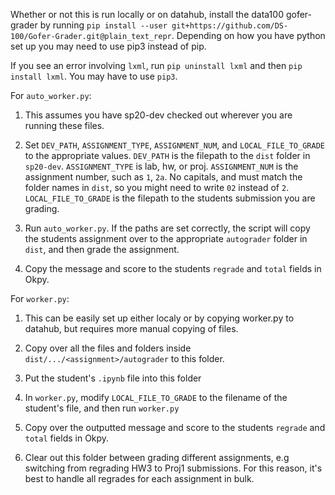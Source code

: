 Whether or not this is run locally or on datahub, install the data100 gofer-grader by running `pip install --user git+https://github.com/DS-100/Gofer-Grader.git@plain_text_repr`. Depending on how you have python set up you may need to use pip3 instead of pip. 

If you see an error involving `lxml`, run `pip uninstall lxml` and then `pip install lxml`. You may have to use `pip3`. 

For `auto_worker.py`: 

1. This assumes you have sp20-dev checked out wherever you are running these files.   

2. Set `DEV_PATH`, `ASSIGNMENT_TYPE`, `ASSIGNMENT_NUM`, and `LOCAL_FILE_TO_GRADE` to the appropriate values. 
`DEV_PATH` is the filepath to the `dist` folder in `sp20-dev`. 
`ASSIGNMENT_TYPE` is lab, hw, or proj. 
`ASSIGNMENT_NUM` is the assignment number, such as `1`, `2a`. No capitals, and must match the folder names in `dist`, so you might need to write `02` instead of `2`.
`LOCAL_FILE_TO_GRADE` is the filepath to the students submission you are grading.

3. Run `auto_worker.py`. If the paths are set correctly, the script will copy the students assignment over to 
the appropriate `autograder` folder in `dist`, and then grade the assignment.

4. Copy the message and score to the students `regrade` and `total` fields in Okpy. 

For `worker.py`:

1. This can be easily set up either localy or by copying worker.py to datahub, but requires more manual copying of files.

3. Copy over all the files and folders inside `dist/.../<assignment>/autograder` to this folder. 

4. Put the student's `.ipynb` file into this folder 

5. In `worker.py`, modify `LOCAL_FILE_TO_GRADE` to the filename of the student's file, and then run `worker.py` 

6. Copy over the outputted message and score to the students `regrade` and `total` fields in Okpy. 

7. Clear out this folder between grading different assignments, e.g switching from regrading HW3 to Proj1 submissions. For this reason, it's best to handle all regrades for each assignment in bulk.

